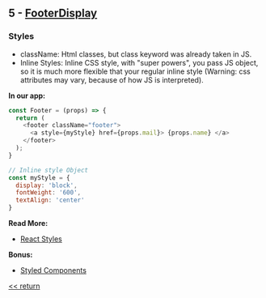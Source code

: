 ## 5 - [FooterDisplay](../components/Footer/FooterDisplay.js)
  ### Styles
  - className: Html classes, but class keyword was already taken in JS.
  - Inline Styles: Inline CSS style, with "super powers", you pass JS object, so it is much more flexible that your regular inline style (Warning: css attributes may vary, because of how JS is interpreted).

  **In our app:** 
  ``` javascript
  const Footer = (props) => {
    return (
      <footer className="footer">
        <a style={myStyle} href={props.mail}> {props.name} </a>
      </footer>
    );
  }

  // Inline style Object
  const myStyle = {
    display: 'block',
    fontWeight: '600',
    textAlign: 'center'
  }
  ```

  **Read More:**
  - [React Styles](https://reactjs.org/docs/faq-styling.html)

  **Bonus:**
  - [Styled Components](https://www.styled-components.com/docs/basics)

[<< return](./index.md)
